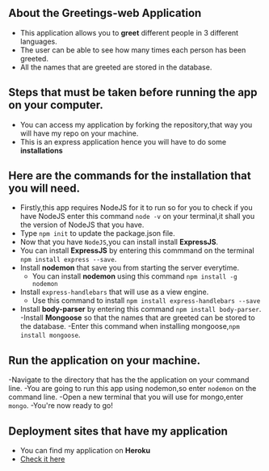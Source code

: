 ## About the Greetings-web Application


- This application allows you to **greet** different people in 3 different languages.
- The user can be able to see how many times each person has been greeted.
- All the names that are greeted are stored in the database.


## Steps that must be taken before running the app on your computer.
 
 - You can access my application by forking the repository,that way you will have my repo on your machine.
 - This is an express application hence you will have to do some **installations**
 
 ## Here are the commands for the installation that you will need.
 
 - Firstly,this app requires NodeJS for it to run so for you to check if you have NodeJS enter this command `node -v` on your terminal,it shall you the version of NodeJS that you have.
 - Type `npm init` to update the package.json file.
 - Now that you have `NodeJS`,you can install install **ExpressJS**.
  - You can install **ExpressJS** by entering this commmand on the terminal  `npm install express --save`.
 - Install **nodemon** that save you from starting the server everytime.
   - You can install **nodemon** using this command `npm install -g nodemon`    
 - Install `express-handlebars` that will use as a view engine.
     - Use this command to install `npm install express-handlebars --save`
 - Install **body-parser** by entering this command `npm install body-parser`.
 -Install **Mongoose** so that the names that are greeted can be stored to the database.
  -Enter this command when installing mongoose,`npm install mongoose`.

## Run the application on your machine.

-Navigate to the directory that has the the application on your command line.
-You are going to run this app using nodemon,so enter `nodemon` on the command line.
-Open a new terminal that you will use for mongo,enter `mongo`.
-You're now ready to go!

## Deployment sites that have my application

 - You can find my application on **Heroku**
 - [Check it here](murmuring-harbor-20208.herokuapp.com)
